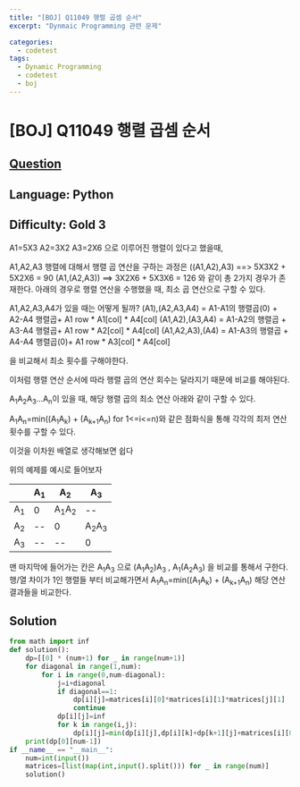```yaml
---
title: "[BOJ] Q11049 행렬 곱셈 순서"
excerpt: "Dynmaic Programming 관련 문제"

categories:
  - codetest
tags:
  - Dynamic Programming
  - codetest
  - boj
---
```

# [BOJ] Q11049 행렬 곱셈 순서
## [Question](https://www.acmicpc.net/problem/11049)
## Language: Python
## Difficulty: Gold 3

A1=5X3
A2=3X2
A3=2X6
으로 이루어진 행렬이 있다고 했을때, 

A1,A2,A3 행렬에 대해서 행렬 곱 연산을 구하는 과정은 
((A1,A2),A3) ==> 5X3X2 + 5X2X6 = 90 
(A1,(A2,A3)) ==> 3X2X6 + 5X3X6 = 126
와 같이 총 2가지 경우가 존재한다. 아래의 경우로 행렬 연산을 수행했을 때, 최소 곱 연산으로 구할 수 있다.

A1,A2,A3,A4가 있을 때는 어떻게 될까?
(A1),(A2,A3,A4) = A1-A1의 행렬곱(0) + A2-A4 행렬곱+ A1 row * A1[col] * A4[col]
(A1,A2),(A3,A4) = A1-A2의 행렬곱 + A3-A4 행렬곱+ A1 row * A2[col] * A4[col]
(A1,A2,A3),(A4) = A1-A3의 행렬곱 + A4-A4 행렬곱(0)+ A1 row * A3[col] * A4[col]

을 비교해서 최소 횟수를 구해야한다.

이처럼 행렬 연산 순서에 따라 행렬 곱의 연산 회수는 달라지기 때문에 비교를 해야된다.

A<sub>1</sub>A<sub>2</sub>A<sub>3</sub>...A<sub>n</sub>이 있을 때, 해당 행렬 곱의 최소 연산 아래와 같이 구할 수 있다.

A<sub>1</sub>A<sub>n</sub>=min((A<sub>1</sub>A<sub>k</sub>) + (A<sub>k+1</sub>A<sub>n</sub>)  for 1<=i<=n)와 같은 점화식을 통해 각각의 최저 연산 횟수를 구할 수 있다.
    
이것을 이차원 배열로 생각해보면 쉽다

위의 예제를 예시로 들어보자

||A<sub>1</sub>|A<sub>2</sub>|A<sub>3</sub>|
|--|--|--|--|
|A<sub>1</sub>|0|A<sub>1</sub>A<sub>2</sub>|--|
|A<sub>2</sub>|--|0|A<sub>2</sub>A<sub>3</sub>|
|A<sub>3</sub>|--|--|0


맨 마지막에 들어가는 칸은 A<sub>1</sub>A<sub>3</sub> 으로 (A<sub>1</sub>A<sub>2</sub>)A<sub>3</sub> , A<sub>1</sub>(A<sub>2</sub>A<sub>3</sub>) 을 비교를 통해서 구한다. 행/열 차이가 1인 행렬들 부터 비교해가면서 A<sub>1</sub>A<sub>n</sub>=min((A<sub>1</sub>A<sub>k</sub>) + (A<sub>k+1</sub>A<sub>n</sub>) 해당 연산 결과들을 비교한다.


## Solution
```python
from math import inf
def solution():
    dp=[[0] * (num+1) for _ in range(num+1)]
    for diagonal in range(1,num):
        for i in range(0,num-diagonal):
            j=i+diagonal
            if diagonal==1:
                dp[i][j]=matrices[i][0]*matrices[i][1]*matrices[j][1]
                continue   
            dp[i][j]=inf
            for k in range(i,j):
                dp[i][j]=min(dp[i][j],dp[i][k]+dp[k+1][j]+matrices[i][0]*matrices[k][1]*matrices[j][1])
    print(dp[0][num-1])  
if __name__ == "__main__":
    num=int(input())
    matrices=[list(map(int,input().split())) for _ in range(num)]
    solution()
```



